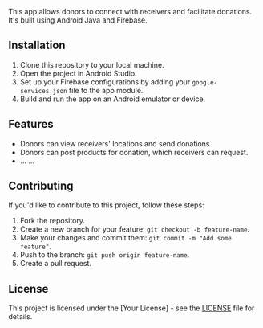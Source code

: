 This app allows donors to connect with receivers and facilitate donations. It's built using Android Java and Firebase.

## Installation

1. Clone this repository to your local machine.
2. Open the project in Android Studio.
3. Set up your Firebase configurations by adding your `google-services.json` file to the app module.
4. Build and run the app on an Android emulator or device.

## Features

- Donors can view receivers' locations and send donations.
- Donors can post products for donation, which receivers can request.
- ...
...

## Contributing

If you'd like to contribute to this project, follow these steps:

1. Fork the repository.
2. Create a new branch for your feature: `git checkout -b feature-name`.
3. Make your changes and commit them: `git commit -m "Add some feature"`.
4. Push to the branch: `git push origin feature-name`.
5. Create a pull request.

## License

This project is licensed under the [Your License] - see the [LICENSE](/LICENSE) file for details.
